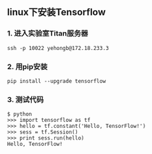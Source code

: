 ## linux下安装Tensorflow
### 1. 进入实验室Titan服务器
    ssh -p 10022 yehongb@172.18.233.3
### 2. 用pip安装
    pip install --upgrade tensorflow
### 3. 测试代码
    $ python
    >>> import tensorflow as tf
    >>> hello = tf.constant('Hello, TensorFlow!')
    >>> sess = tf.Session()
    >>> print sess.run(hello)
    Hello, TensorFlow!
